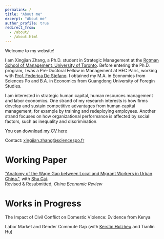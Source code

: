 ```yaml
---
permalink: /
title: "About me"
excerpt: "About me"
author_profile: true
redirect_from: 
  - /about/
  - /about.html
---
```


Welcome to my website!

I am Xingjian Zhang, a Ph.D. student in Strategic Management at the [Rotman School of Management, University of Toronto](https://www.rotman.utoronto.ca/Degrees/PhD/Academics/MajorAreasofStudy/StrategicManagement). Before entering the Ph.D. program, I was a Pre-Doctoral Fellow in Management at HEC Paris, working with [Prof. Federica De Stefano](https://www.hec.edu/en/faculty-research/faculty-directory/faculty-member/destefano-federica). I obtained my M.A. in Economics from Sciences Po and B.A. in Economics from Guangdong University of Foregin Studies. 

I am interested in strategic human capital, human resources management and labor economics. One strand of my research interests is how firms develop and sustain competitive advantages from human capital management, for example by training and redeploying employees. Another strand focuses on how organizational performance is affected by social factors, such as inequality and discrimination.

You can [download my CV here](http://zhang-xingjian.github.io/files/CV_XingjianZhang.pdf)

Contact: <xingjian.zhang@sciencespo.fr>

# Working Paper
["Anatomy of the Wage Gap between Local and Migrant Workers in Urban China."](https://papers.ssrn.com/sol3/papers.cfm?abstract_id=3933758), with [Shu Cai](http://www.caishu.org/).  
Revised & Resubmitted, _China Economic Review_
# Works in Progress
The Impact of Civil Conflict on Domestic Violence: Evidence from Kenya

Labor Market and Gender Commute Gap (with [Kerstin Holzheu](https://www.sciencespo.fr/department-economics/researcher/kerstin-holzheu.html) and Tianlin Hu)

